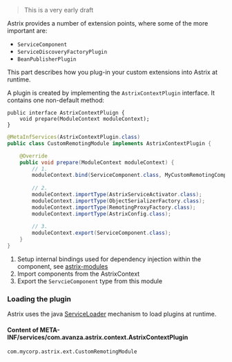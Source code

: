 > This is a very early draft

Astrix provides a number of extension points, where some of the more important are:

* `ServiceComponent`
* `ServiceDiscoveryFactoryPlugin`
* `BeanPublisherPlugin`

This part describes how you plug-in your custom extensions into Astrix at runtime.

A plugin is created by implementing the `AstrixContextPlugin` interface. It contains one non-default method: 
```
public interface AstrixContextPluign {
	void prepare(ModuleContext moduleContext);
}
```

```java
@MetaInfServices(AstrixContextPlugin.class)
public class CustomRemotingModule implements AstrixContextPlugin {

	@Override
	public void prepare(ModuleContext moduleContext) {
		// 1.
		moduleContext.bind(ServiceComponent.class, MyCustomRemotingComponent.class);
		
		// 2.
		moduleContext.importType(AstrixServiceActivator.class);
		moduleContext.importType(ObjectSerializerFactory.class);
		moduleContext.importType(RemotingProxyFactory.class);
		moduleContext.importType(AstrixConfig.class);
		
		// 3.
		moduleContext.export(ServiceComponent.class);
	}
}
```

1. Setup internal bindings used for dependency injection within the component, see [astrix-modules](https://github.com/AvanzaBank/astrix/tree/master/astrix-modules)
2. Import components from the AstrixContext
3. Export the `ServcieComponent` type from this module

### Loading the plugin
Astrix uses the java [ServiceLoader](https://docs.oracle.com/javase/8/docs/api/java/util/ServiceLoader.html) mechanism to load plugins at runtime.

#### Content of META-INF/services/com.avanza.astrix.context.AstrixContextPlugin
```
com.mycorp.astrix.ext.CustomRemotingModule
```